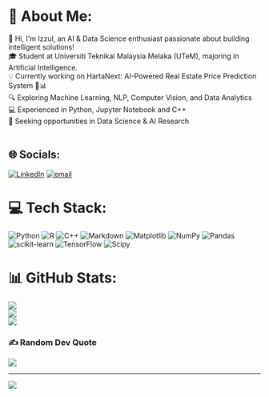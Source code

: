 # 💫 About Me:
👋 Hi, I'm Izzul, an AI & Data Science enthusiast passionate about building intelligent solutions!<br>🎓 Student at Universiti Teknikal Malaysia Melaka (UTeM), majoring in Artificial Intelligence.<br>💡 Currently working on HartaNext: AI-Powered Real Estate Price Prediction System 🏡📊<br>🔍 Exploring Machine Learning, NLP, Computer Vision, and Data Analytics<br>💻 Experienced in Python, Jupyter Notebook and C++<br>🚀 Seeking opportunities in Data Science & AI Research<br><br>


## 🌐 Socials:
[![LinkedIn](https://img.shields.io/badge/LinkedIn-%230077B5.svg?logo=linkedin&logoColor=white)](https://linkedin.com/in/izzulroslan) [![email](https://img.shields.io/badge/Email-D14836?logo=gmail&logoColor=white)](mailto:izzulroslan03@gmail.com) 

# 💻 Tech Stack:
![Python](https://img.shields.io/badge/python-3670A0?style=flat&logo=python&logoColor=ffdd54) ![R](https://img.shields.io/badge/r-%23276DC3.svg?style=flat&logo=r&logoColor=white) ![C++](https://img.shields.io/badge/c++-%2300599C.svg?style=flat&logo=c%2B%2B&logoColor=white) ![Markdown](https://img.shields.io/badge/markdown-%23000000.svg?style=flat&logo=markdown&logoColor=white) ![Matplotlib](https://img.shields.io/badge/Matplotlib-%23ffffff.svg?style=flat&logo=Matplotlib&logoColor=black) ![NumPy](https://img.shields.io/badge/numpy-%23013243.svg?style=flat&logo=numpy&logoColor=white) ![Pandas](https://img.shields.io/badge/pandas-%23150458.svg?style=flat&logo=pandas&logoColor=white) ![scikit-learn](https://img.shields.io/badge/scikit--learn-%23F7931E.svg?style=flat&logo=scikit-learn&logoColor=white) ![TensorFlow](https://img.shields.io/badge/TensorFlow-%23FF6F00.svg?style=flat&logo=TensorFlow&logoColor=white) ![Scipy](https://img.shields.io/badge/SciPy-%230C55A5.svg?style=flat&logo=scipy&logoColor=%white)
# 📊 GitHub Stats:
![](https://github-readme-stats.vercel.app/api?username=izzulroslan&theme=blueberry&hide_border=false&include_all_commits=false&count_private=false)<br/>
![](https://nirzak-streak-stats.vercel.app/?user=izzulroslan&theme=blueberry&hide_border=false)<br/>
![](https://github-readme-stats.vercel.app/api/top-langs/?username=izzulroslan&theme=blueberry&hide_border=false&include_all_commits=false&count_private=false&layout=compact)

### ✍️ Random Dev Quote
![](https://quotes-github-readme.vercel.app/api?type=horizontal&theme=radical)

---
[![](https://visitcount.itsvg.in/api?id=izzulroslan&icon=0&color=0)](https://visitcount.itsvg.in)

<!-- Proudly created with GPRM ( https://gprm.itsvg.in ) -->

